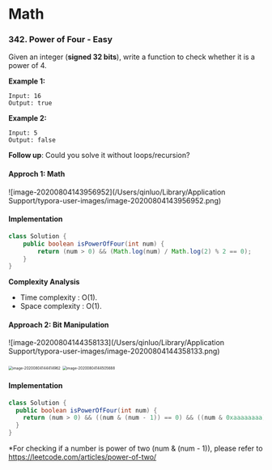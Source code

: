 # Math

### 342. Power of Four - Easy

Given an integer (**signed 32 bits**), write a function to check whether it is a power of 4.

**Example 1:**

```
Input: 16
Output: true
```

**Example 2:**

```
Input: 5
Output: false
```

**Follow up**: Could you solve it without loops/recursion?

#### Approch 1: Math

![image-20200804143956952](/Users/qinluo/Library/Application Support/typora-user-images/image-20200804143956952.png)

#### Implementation

```java
class Solution {
    public boolean isPowerOfFour(int num) {
        return (num > 0) && (Math.log(num) / Math.log(2) % 2 == 0);
    }
}
```

**Complexity Analysis**

- Time complexity : O(1).
- Space complexity : O(1).

#### Approach 2: Bit Manipulation

![image-20200804144358133](/Users/qinluo/Library/Application Support/typora-user-images/image-20200804144358133.png)

<img src="/Users/qinluo/Library/Application Support/typora-user-images/image-20200804144414962.png" alt="image-20200804144414962" style="zoom:50%;" />

<img src="/Users/qinluo/Library/Application Support/typora-user-images/image-20200804144505688.png" alt="image-20200804144505688" style="zoom:50%;" />

#### Implementation

```java
class Solution {
  public boolean isPowerOfFour(int num) {
    return (num > 0) && ((num & (num - 1)) == 0) && ((num & 0xaaaaaaaa) == 0);
  }
}
```

*For checking if a number is power of two (num & (num - 1)), please refer to https://leetcode.com/articles/power-of-two/


